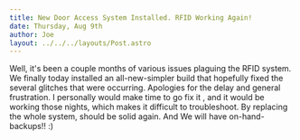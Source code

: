 ```yaml
---
title: New Door Access System Installed. RFID Working Again!
date: Thursday, Aug 9th
author: Joe
layout: ../../../layouts/Post.astro
---
```


Well,  it's been a couple months of various issues plaguing the RFID system.  We finally today installed an all-new-simpler build that hopefully fixed the several glitches that were occurring.     Apologies for the delay and general frustration.  I personally would make time to go fix it ,  and it would be working those nights,  which makes it difficult to troubleshoot.   By replacing the whole system,  should be solid again.   And We will have on-hand-backups!!  :)
